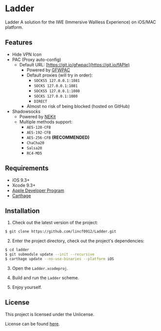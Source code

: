 # Ladder
Ladder  A solution for the IWE (Immersive Wallless Experience) on iOS/MAC platform. 

## Features

* Hide VPN Icon
* PAC (Proxy auto-config)
    * Default URL: [https://git.io/gfwpac](https://git.io/fAPIe)
        * Powered by [GFWPAC](https://github.com/lincf0912/gfwpac/blob/master/gfwpac)
        * Default proxies (will try in order):
            * `SOCKS5 127.0.0.1:1081`
            * `SOCKS 127.0.0.1:1081`
            * `SOCKS5 127.0.0.1:1080`
            * `SOCKS 127.0.0.1:1080`
            * `DIRECT`
        * Almost no risk of being blocked (hosted on GitHub)
* Shadowsocks
    * Powered by [NEKit](https://github.com/zhuhaow/NEKit)
    * Multiple methods support:
        * `AES-128-CFB`
        * `AES-192-CFB`
        * `AES-256-CFB` **(RECOMMENDED)**
        * `ChaCha20`
        * `Salsa20`
        * `RC4-MD5`

## Requirements

* iOS 9.3+
* Xcode 9.3+
* [Apple Developer Program](https://developer.apple.com/programs)
* [Carthage](https://github.com/carthage/carthage)

## Installation

1. Check out the latest version of the project:

```bash
$ git clone https://github.com/lincf0912/Ladder.git
```

2. Enter the project directory, check out the project's dependencies:

```bash
$ cd ladder
$ git submodule update --init --recursive
$ carthage update --no-use-binaries --platform iOS
```

3. Open the `Ladder.xcodeproj`.

4. Build and run the `Ladder` scheme.

5. Enjoy yourself.

## License

This project is licensed under the Unlicense.

License can be found [here](LICENSE).
